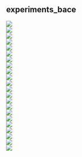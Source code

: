 ## experiments_bace
<img src="../preprocessed_bace/experiments_bace_scaffold_0.1_maccs_ROC AUC test.png" /><br/>
<img src="../preprocessed_bace/experiments_bace_scaffold_0.1_maccs_ROC AUC val.png" /><br/>
<img src="../preprocessed_bace/experiments_bace_scaffold_0.1_rdkit_ROC AUC test.png" /><br/>
<img src="../preprocessed_bace/experiments_bace_scaffold_0.1_rdkit_ROC AUC val.png" /><br/>
<img src="../preprocessed_bace/experiments_bace_scaffold_0.1_mordred_ROC AUC test.png" /><br/>
<img src="../preprocessed_bace/experiments_bace_scaffold_0.1_mordred_ROC AUC val.png" /><br/>
<img src="../preprocessed_bace/experiments_bace_scaffold_0.1_rdkit,maccs_ROC AUC test.png" /><br/>
<img src="../preprocessed_bace/experiments_bace_scaffold_0.1_rdkit,maccs_ROC AUC val.png" /><br/>
<img src="../preprocessed_bace/experiments_bace_scaffold_0.1_rdkit,mordred_ROC AUC test.png" /><br/>
<img src="../preprocessed_bace/experiments_bace_scaffold_0.1_rdkit,mordred_ROC AUC val.png" /><br/>
<img src="../preprocessed_bace/experiments_bace_scaffold_0.1_morgan,maccs_ROC AUC test.png" /><br/>
<img src="../preprocessed_bace/experiments_bace_scaffold_0.1_morgan,maccs_ROC AUC val.png" /><br/>
<img src="../preprocessed_bace/experiments_bace_scaffold_0.1_morgan,mordred_ROC AUC test.png" /><br/>
<img src="../preprocessed_bace/experiments_bace_scaffold_0.1_morgan,mordred_ROC AUC val.png" /><br/>
<img src="../preprocessed_bace/experiments_bace_scaffold_0.1_rdkit,morgan_ROC AUC test.png" /><br/>
<img src="../preprocessed_bace/experiments_bace_scaffold_0.1_rdkit,morgan_ROC AUC val.png" /><br/>
<img src="../preprocessed_bace/experiments_bace_scaffold_0.1_morgan_ROC AUC test.png" /><br/>
<img src="../preprocessed_bace/experiments_bace_scaffold_0.1_morgan_ROC AUC val.png" /><br/>
<img src="../preprocessed_bace/experiments_bace_scaffold_0.1_rdkit,morgan,mordred,maccs_ROC AUC test.png" /><br/>
<img src="../preprocessed_bace/experiments_bace_scaffold_0.1_rdkit,morgan,mordred,maccs_ROC AUC val.png" /><br/>
<img src="../preprocessed_bace/experiments_bace_scaffold_0.1_mordred,maccs_ROC AUC test.png" /><br/>
<img src="../preprocessed_bace/experiments_bace_scaffold_0.1_mordred,maccs_ROC AUC val.png" /><br/>
